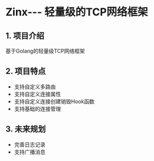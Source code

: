 # Zinx--- 轻量级的TCP网络框架

## 1. 项目介绍
基于Golang的轻量级TCP网络框架

## 2. 项目特点
- 支持自定义多路由
- 支持自定义连接属性
- 支持自定义连接创建销毁Hook函数
- 支持基础的连接管理

## 3. 未来规划
- 完善日志记录
- 支持广播消息